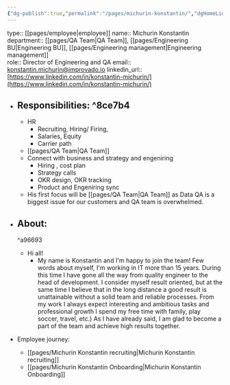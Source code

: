 ```yaml
---
{"dg-publish":true,"permalink":"/pages/michurin-konstantin/","dgHomeLink":true,"dgPassFrontmatter":false}
---
```



type:: [[pages/employee|employee]]
name:: Michurin Konstantin
department:: [[pages/QA Team|QA Team]], [[pages/Engineering BU|Engineering BU]], [[pages/Engineering management|Engineering management]]  
role::  Director of Engineering and QA
email:: konstantin.michurin@improvado.io
linkedin_url::  [https://www.linkedin.com/in/konstantin-michurin/](https://www.linkedin.com/in/konstantin-michurin/)



- ## Responsibilities: ^8ce7b4
	- HR 
		- Recruiting, Hiring/ Firing,
		- Salaries, Equity
		- Carrier path
	- [[pages/QA Team|QA Team]] 
	- Connect with business and strategy and engeniring 
		- Hiring , cost plan
		- Strategy calls
		- OKR design, OKR tracking
		- Product and Engeniring  sync 
	- His first focus will be [[pages/QA Team|QA Team]] as Data QA is a biggest issue for our customers and QA team is overwhelmed. 


- ## About:
	^a96693
	- Hi all! 
		- My name is Konstantin and I'm happy to join the team! Few words about myself, I'm working in IT more than 15 years. During this time I have gone all the way from quality engineer to the head of development. I consider myself result oriented, but at the same time I believe that in the long distance a good result is unattainable without a solid team and reliable processes. From my work I always expect interesting and ambitious tasks and professional growth I spend my free time with family, play soccer, travel, etc.) As I have already said, I am glad to become a part of the team and achieve high results together.


- Employee journey:
	- [[pages/Michurin Konstantin recruiting|Michurin Konstantin recruiting]]
	- [[pages/Michurin Konstantin Onboarding|Michurin Konstantin Onboarding]]
